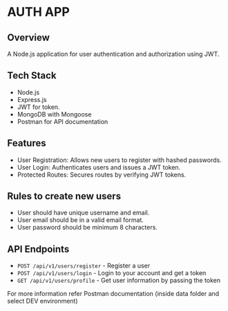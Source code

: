 # AUTH APP

## Overview

A Node.js application for user authentication and authorization using JWT.

## Tech Stack

- Node.js
- Express.js
- JWT for token.
- MongoDB with Mongoose
- Postman for API documentation

## Features

- User Registration: Allows new users to register with hashed passwords.
- User Login: Authenticates users and issues a JWT token.
- Protected Routes: Secures routes by verifying JWT tokens.

## Rules to create new users

- User should have unique username and email.
- User email should be in a valid email format.
- User password should be minimum 8 characters.

## API Endpoints

- `POST /api/v1/users/register` - Register a user
- `POST /api/v1/users/login` - Login to your account and get a token
- `GET /api/v1/users/profile` - Get user information by passing the token

For more information refer Postman documentation (inside data folder and select DEV environment)
